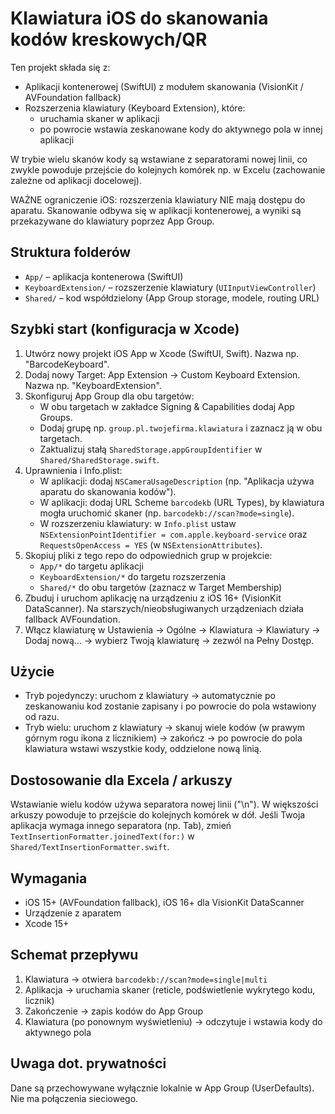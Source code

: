 # Klawiatura iOS do skanowania kodów kreskowych/QR

Ten projekt składa się z:
- Aplikacji kontenerowej (SwiftUI) z modułem skanowania (VisionKit / AVFoundation fallback)
- Rozszerzenia klawiatury (Keyboard Extension), które:
  - uruchamia skaner w aplikacji
  - po powrocie wstawia zeskanowane kody do aktywnego pola w innej aplikacji

W trybie wielu skanów kody są wstawiane z separatorami nowej linii, co zwykle powoduje przejście do kolejnych komórek np. w Excelu (zachowanie zależne od aplikacji docelowej).

WAŻNE ograniczenie iOS: rozszerzenia klawiatury NIE mają dostępu do aparatu. Skanowanie odbywa się w aplikacji kontenerowej, a wyniki są przekazywane do klawiatury poprzez App Group.

## Struktura folderów

- `App/` – aplikacja kontenerowa (SwiftUI)
- `KeyboardExtension/` – rozszerzenie klawiatury (`UIInputViewController`)
- `Shared/` – kod współdzielony (App Group storage, modele, routing URL)

## Szybki start (konfiguracja w Xcode)

1) Utwórz nowy projekt iOS App w Xcode (SwiftUI, Swift). Nazwa np. "BarcodeKeyboard".
2) Dodaj nowy Target: App Extension → Custom Keyboard Extension. Nazwa np. "KeyboardExtension".
3) Skonfiguruj App Group dla obu targetów:
   - W obu targetach w zakładce Signing & Capabilities dodaj App Groups.
   - Dodaj grupę np. `group.pl.twojefirma.klawiatura` i zaznacz ją w obu targetach.
   - Zaktualizuj stałą `SharedStorage.appGroupIdentifier` w `Shared/SharedStorage.swift`.
4) Uprawnienia i Info.plist:
   - W aplikacji: dodaj `NSCameraUsageDescription` (np. "Aplikacja używa aparatu do skanowania kodów").
   - W aplikacji: dodaj URL Scheme `barcodekb` (URL Types), by klawiatura mogła uruchomić skaner (np. `barcodekb://scan?mode=single`).
   - W rozszerzeniu klawiatury: w `Info.plist` ustaw `NSExtensionPointIdentifier = com.apple.keyboard-service` oraz `RequestsOpenAccess = YES` (w `NSExtensionAttributes`).
5) Skopiuj pliki z tego repo do odpowiednich grup w projekcie:
   - `App/*` do targetu aplikacji
   - `KeyboardExtension/*` do targetu rozszerzenia
   - `Shared/*` do obu targetów (zaznacz w Target Membership)
6) Zbuduj i uruchom aplikację na urządzeniu z iOS 16+ (VisionKit DataScanner). Na starszych/nieobsługiwanych urządzeniach działa fallback AVFoundation.
7) Włącz klawiaturę w Ustawienia → Ogólne → Klawiatura → Klawiatury → Dodaj nową… → wybierz Twoją klawiaturę → zezwól na Pełny Dostęp.

## Użycie

- Tryb pojedynczy: uruchom z klawiatury → automatycznie po zeskanowaniu kod zostanie zapisany i po powrocie do pola wstawiony od razu.
- Tryb wielu: uruchom z klawiatury → skanuj wiele kodów (w prawym górnym rogu ikona z licznikiem) → zakończ → po powrocie do pola klawiatura wstawi wszystkie kody, oddzielone nową linią.

## Dostosowanie dla Excela / arkuszy

Wstawianie wielu kodów używa separatora nowej linii ("\n"). W większości arkuszy powoduje to przejście do kolejnych komórek w dół. Jeśli Twoja aplikacja wymaga innego separatora (np. Tab), zmień `TextInsertionFormatter.joinedText(for:)` w `Shared/TextInsertionFormatter.swift`.

## Wymagania

- iOS 15+ (AVFoundation fallback), iOS 16+ dla VisionKit DataScanner
- Urządzenie z aparatem
- Xcode 15+

## Schemat przepływu

1) Klawiatura → otwiera `barcodekb://scan?mode=single|multi`
2) Aplikacja → uruchamia skaner (reticle, podświetlenie wykrytego kodu, licznik)
3) Zakończenie → zapis kodów do App Group
4) Klawiatura (po ponownym wyświetleniu) → odczytuje i wstawia kody do aktywnego pola

## Uwaga dot. prywatności

Dane są przechowywane wyłącznie lokalnie w App Group (UserDefaults). Nie ma połączenia sieciowego.

